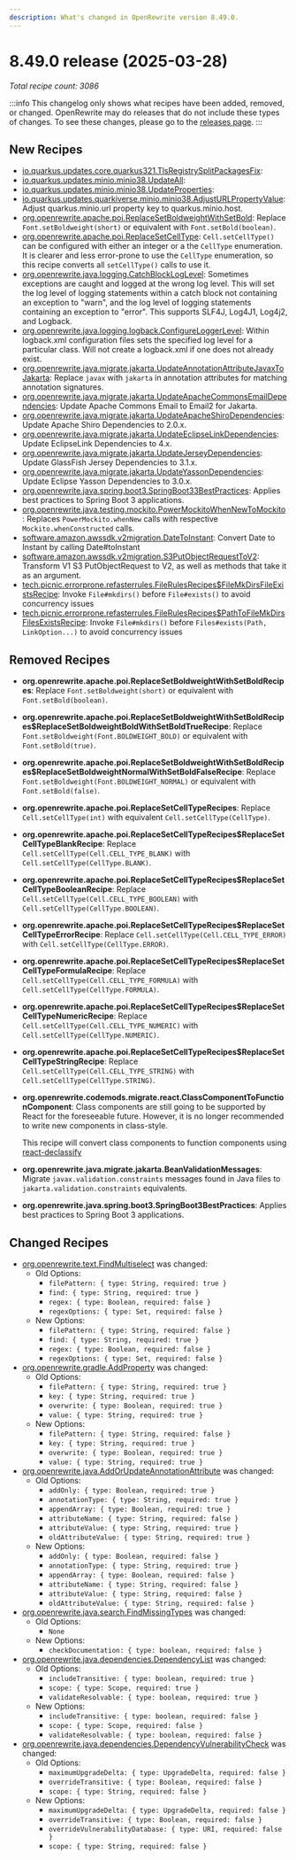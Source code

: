```yaml
---
description: What's changed in OpenRewrite version 8.49.0.
---
```


# 8.49.0 release (2025-03-28)

_Total recipe count: 3086_

:::info
This changelog only shows what recipes have been added, removed, or changed. OpenRewrite may do releases that do not include these types of changes. To see these changes, please go to the [releases page](https://github.com/openrewrite/rewrite/releases).
:::

## New Recipes

* [io.quarkus.updates.core.quarkus321.TlsRegistrySplitPackagesFix](https://docs.openrewrite.org/recipes/io/quarkus/updates/core/quarkus321/tlsregistrysplitpackagesfix):  
* [io.quarkus.updates.minio.minio38.UpdateAll](https://docs.openrewrite.org/recipes/io/quakus/updates/minio/minio38/updateall):
* [io.quarkus.updates.minio.minio38.UpdateProperties](https://docs.openrewrite.org/recipes/io/quarkus/updates/minio/minio38/updateproperties):  
* [io.quarkus.updates.quarkiverse.minio.minio38.AdjustURLPropertyValue](https://docs.openrewrite.org/recipes/io/quarkus/updates/quarkiverse/minio/minio38/adjusturlpropertyvalue): Adjust quarkus.minio.url property key to quarkus.minio.host. 
* [org.openrewrite.apache.poi.ReplaceSetBoldweightWithSetBold](https://docs.openrewrite.org/recipes/apache/poi/replacesetboldweightwithsetbold): Replace `Font.setBoldweight(short)` or equivalent with `Font.setBold(boolean)`. 
* [org.openrewrite.apache.poi.ReplaceSetCellType](https://docs.openrewrite.org/recipes/apache/poi/replacesetcelltype): `Cell.setCellType()` can be configured with either an integer or a the `CellType` enumeration. It is clearer and less error-prone to use the `CellType` enumeration, so this recipe converts all `setCellType()` calls to use it. 
* [org.openrewrite.java.logging.CatchBlockLogLevel](https://docs.openrewrite.org/recipes/java/logging/catchblockloglevel): Sometimes exceptions are caught and logged at the wrong log level. This will set the log level of logging statements within a catch block not containing an exception to "warn", and the log level of logging statements containing an exception to "error". This supports SLF4J, Log4J1, Log4j2, and Logback. 
* [org.openrewrite.java.logging.logback.ConfigureLoggerLevel](https://docs.openrewrite.org/recipes/java/logging/logback/configureloggerlevel): Within logback.xml configuration files sets the specified log level for a particular class. Will not create a logback.xml if one does not already exist. 
* [org.openrewrite.java.migrate.jakarta.UpdateAnnotationAttributeJavaxToJakarta](https://docs.openrewrite.org/recipes/java/migrate/jakarta/updateannotationattributejavaxtojakarta): Replace `javax` with `jakarta` in annotation attributes for matching annotation signatures. 
* [org.openrewrite.java.migrate.jakarta.UpdateApacheCommonsEmailDependencies](https://docs.openrewrite.org/recipes/java/migrate/jakarta/updateapachecommonsemaildependencies): Update Apache Commons Email to Email2 for Jakarta. 
* [org.openrewrite.java.migrate.jakarta.UpdateApacheShiroDependencies](https://docs.openrewrite.org/recipes/java/migrate/jakarta/updateapacheshirodependencies): Update Apache Shiro Dependencies to 2.0.x. 
* [org.openrewrite.java.migrate.jakarta.UpdateEclipseLinkDependencies](https://docs.openrewrite.org/recipes/java/migrate/jakarta/updateeclipselinkdependencies): Update EclipseLink Dependencies to 4.x. 
* [org.openrewrite.java.migrate.jakarta.UpdateJerseyDependencies](https://docs.openrewrite.org/recipes/java/migrate/jakarta/updatejerseydependencies): Update GlassFish Jersey Dependencies to 3.1.x. 
* [org.openrewrite.java.migrate.jakarta.UpdateYassonDependencies](https://docs.openrewrite.org/recipes/java/migrate/jakarta/updateyassondependencies): Update Eclipse Yasson Dependencies to 3.0.x. 
* [org.openrewrite.java.spring.boot3.SpringBoot33BestPractices](https://docs.openrewrite.org/recipes/java/spring/boot3/springboot33bestpractices): Applies best practices to Spring Boot 3 applications. 
* [org.openrewrite.java.testing.mockito.PowerMockitoWhenNewToMockito](https://docs.openrewrite.org/recipes/java/testing/mockito/powermockitowhennewtomockito): Replaces `PowerMockito.whenNew` calls with respective `Mockito.whenConstructed` calls. 
* [software.amazon.awssdk.v2migration.DateToInstant](https://docs.openrewrite.org/recipes/software/amazon/awssdk/v2migration/datetoinstant): Convert Date to Instant by calling Date#toInstant 
* [software.amazon.awssdk.v2migration.S3PutObjectRequestToV2](https://docs.openrewrite.org/recipes/software/amazon/awssdk/v2migration/s3putobjectrequesttov2): Transform V1 S3 PutObjectRequest to V2, as well as methods that take it as an argument. 
* [tech.picnic.errorprone.refasterrules.FileRulesRecipes$FileMkDirsFileExistsRecipe](https://docs.openrewrite.org/recipes/tech/picnic/errorprone/refasterrules/filerulesrecipesusdfilemkdirsfileexistsrecipe): Invoke `File#mkdirs()` before `File#exists()` to avoid concurrency issues 
* [tech.picnic.errorprone.refasterrules.FileRulesRecipes$PathToFileMkDirsFilesExistsRecipe](https://docs.openrewrite.org/recipes/tech/picnic/errorprone/refasterrules/filerulesrecipesusdpathtofilemkdirsfilesexistsrecipe): Invoke `File#mkdirs()` before `Files#exists(Path, LinkOption...)` to avoid concurrency issues 

## Removed Recipes

* **org.openrewrite.apache.poi.ReplaceSetBoldweightWithSetBoldRecipes**: Replace `Font.setBoldweight(short)` or equivalent with `Font.setBold(boolean)`. 
* **org.openrewrite.apache.poi.ReplaceSetBoldweightWithSetBoldRecipes$ReplaceSetBoldweightBoldWithSetBoldTrueRecipe**: Replace `Font.setBoldweight(Font.BOLDWEIGHT_BOLD)` or equivalent with `Font.setBold(true)`. 
* **org.openrewrite.apache.poi.ReplaceSetBoldweightWithSetBoldRecipes$ReplaceSetBoldweightNormalWithSetBoldFalseRecipe**: Replace `Font.setBoldweight(Font.BOLDWEIGHT_NORMAL)` or equivalent with `Font.setBold(false)`. 
* **org.openrewrite.apache.poi.ReplaceSetCellTypeRecipes**: Replace `Cell.setCellType(int)` with equivalent `Cell.setCellType(CellType)`. 
* **org.openrewrite.apache.poi.ReplaceSetCellTypeRecipes$ReplaceSetCellTypeBlankRecipe**: Replace `Cell.setCellType(Cell.CELL_TYPE_BLANK)` with `Cell.setCellType(CellType.BLANK)`. 
* **org.openrewrite.apache.poi.ReplaceSetCellTypeRecipes$ReplaceSetCellTypeBooleanRecipe**: Replace `Cell.setCellType(Cell.CELL_TYPE_BOOLEAN)` with `Cell.setCellType(CellType.BOOLEAN)`. 
* **org.openrewrite.apache.poi.ReplaceSetCellTypeRecipes$ReplaceSetCellTypeErrorRecipe**: Replace `Cell.setCellType(Cell.CELL_TYPE_ERROR)` with `Cell.setCellType(CellType.ERROR)`. 
* **org.openrewrite.apache.poi.ReplaceSetCellTypeRecipes$ReplaceSetCellTypeFormulaRecipe**: Replace `Cell.setCellType(Cell.CELL_TYPE_FORMULA)` with `Cell.setCellType(CellType.FORMULA)`. 
* **org.openrewrite.apache.poi.ReplaceSetCellTypeRecipes$ReplaceSetCellTypeNumericRecipe**: Replace `Cell.setCellType(Cell.CELL_TYPE_NUMERIC)` with `Cell.setCellType(CellType.NUMERIC)`. 
* **org.openrewrite.apache.poi.ReplaceSetCellTypeRecipes$ReplaceSetCellTypeStringRecipe**: Replace `Cell.setCellType(Cell.CELL_TYPE_STRING)` with `Cell.setCellType(CellType.STRING)`. 
* **org.openrewrite.codemods.migrate.react.ClassComponentToFunctionComponent**: Class components are still going to be supported by React for the foreseeable future. However, it is no longer recommended to write new components in class-style.

  This recipe will convert class components to function components using [react-declassify](https://github.com/wantedly/react-declassify) 
* **org.openrewrite.java.migrate.jakarta.BeanValidationMessages**: Migrate `javax.validation.constraints` messages found in Java files to `jakarta.validation.constraints` equivalents. 
* **org.openrewrite.java.spring.boot3.SpringBoot3BestPractices**: Applies best practices to Spring Boot 3 applications. 

## Changed Recipes

* [org.openrewrite.text.FindMultiselect](https://docs.openrewrite.org/recipes/text/findmultiselect) was changed:
  * Old Options:
    * `filePattern: { type: String, required: true }`
    * `find: { type: String, required: true }`
    * `regex: { type: Boolean, required: false }`
    * `regexOptions: { type: Set, required: false }`
  * New Options:
    * `filePattern: { type: String, required: false }`
    * `find: { type: String, required: true }`
    * `regex: { type: Boolean, required: false }`
    * `regexOptions: { type: Set, required: false }`
* [org.openrewrite.gradle.AddProperty](https://docs.openrewrite.org/recipes/gradle/addproperty) was changed:
  * Old Options:
    * `filePattern: { type: String, required: true }`
    * `key: { type: String, required: true }`
    * `overwrite: { type: Boolean, required: true }`
    * `value: { type: String, required: true }`
  * New Options:
    * `filePattern: { type: String, required: false }`
    * `key: { type: String, required: true }`
    * `overwrite: { type: Boolean, required: true }`
    * `value: { type: String, required: true }`
* [org.openrewrite.java.AddOrUpdateAnnotationAttribute](https://docs.openrewrite.org/recipes/java/addorupdateannotationattribute) was changed:
  * Old Options:
    * `addOnly: { type: Boolean, required: true }`
    * `annotationType: { type: String, required: true }`
    * `appendArray: { type: Boolean, required: true }`
    * `attributeName: { type: String, required: false }`
    * `attributeValue: { type: String, required: true }`
    * `oldAttributeValue: { type: String, required: true }`
  * New Options:
    * `addOnly: { type: Boolean, required: false }`
    * `annotationType: { type: String, required: true }`
    * `appendArray: { type: Boolean, required: false }`
    * `attributeName: { type: String, required: false }`
    * `attributeValue: { type: String, required: false }`
    * `oldAttributeValue: { type: String, required: false }`
* [org.openrewrite.java.search.FindMissingTypes](https://docs.openrewrite.org/recipes/java/search/findmissingtypes) was changed:
  * Old Options:
    * `None`
  * New Options:
    * `checkDocumentation: { type: boolean, required: false }`
* [org.openrewrite.java.dependencies.DependencyList](https://docs.openrewrite.org/recipes/java/dependencies/dependencylist) was changed:
  * Old Options:
    * `includeTransitive: { type: boolean, required: true }`
    * `scope: { type: Scope, required: true }`
    * `validateResolvable: { type: boolean, required: true }`
  * New Options:
    * `includeTransitive: { type: boolean, required: false }`
    * `scope: { type: Scope, required: false }`
    * `validateResolvable: { type: boolean, required: false }`
* [org.openrewrite.java.dependencies.DependencyVulnerabilityCheck](https://docs.openrewrite.org/recipes/java/dependencies/dependencyvulnerabilitycheck) was changed:
  * Old Options:
    * `maximumUpgradeDelta: { type: UpgradeDelta, required: false }`
    * `overrideTransitive: { type: Boolean, required: false }`
    * `scope: { type: String, required: false }`
  * New Options:
    * `maximumUpgradeDelta: { type: UpgradeDelta, required: false }`
    * `overrideTransitive: { type: Boolean, required: false }`
    * `overrideVulnerabilityDatabase: { type: URI, required: false }`
    * `scope: { type: String, required: false }`